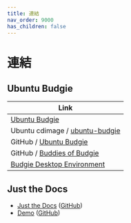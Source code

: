 ```yaml
---
title: 連結
nav_order: 9000
has_children: false
---
```


# 連結


## Ubuntu Budgie

| Link |
| ---- |
| [Ubuntu Budgie](https://ubuntubudgie.org/) |
| Ubuntu cdimage / [ubuntu-budgie](https://cdimage.ubuntu.com/ubuntu-budgie/) |
| GitHub / [Ubuntu Budgie](https://github.com/UbuntuBudgie) |
| GitHub / [ Buddies of Budgie](https://github.com/BuddiesOfBudgie) |
| [Budgie Desktop Environment](https://buddiesofbudgie.org/) |





## Just the Docs

* [Just the Docs](https://pmarsceill.github.io/just-the-docs/) ([GitHub](https://github.com/pmarsceill/just-the-docs))
* [Demo](https://pmarsceill.github.io/jtd-remote/) ([GitHub](https://github.com/pmarsceill/jtd-remote))
